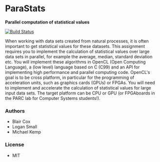 # ParaStats
__Parallel computation of statistical values__

[![Build Status](https://travis-ci.com/mkem114/SOFTENG-751-Assignment-ParaStats.svg?token=4tn5PhULbqssssJGM5Gs&branch=master)](https://travis-ci.com/mkem114/SOFTENG-751-Assignment-ParaStats)

When working with data sets created from natural processes, it is often important to get statistical values for these datasets. This assignment requires you to implement the calculation of statistical values over large data sets in parallel, for example the average, median, standard deviation etc. You will implement these algorithms in OpenCL (Open Computing Language), a (low level) language based on C (C99) and an API for implementing high performance and parallel computing code. OpenCL's goal is to be cross platform, in particular for the programming of acceleration units, such as graphics cards (GPUs) or FPGAs. You will need to implement and accelerate the calculation of statistical values for large input data sets. The target platform can be CPU or GPU (or FPGAboards in the PARC lab for Computer Systems students!).

### Authors
- Blair Cox
- Logan Small 
- Michael Kemp

### License
- MIT
